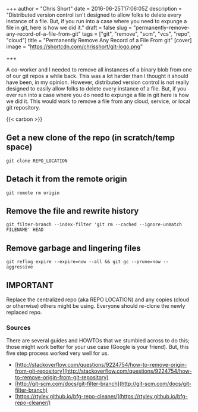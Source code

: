 +++
author = "Chris Short"
date = 2016-06-25T17:06:05Z
description = "Distributed version control isn't designed to allow folks to delete every instance of a file. But, if you run into a case where you need to expunge a file in git, here is how we did it."
draft = false
slug = "permanently-remove-any-record-of-a-file-from-git"
tags = ["git", "remove", "scm", "vcs", "repo", "cloud"]
title = "Permanently Remove Any Record of a File From git"
[cover]
image = "https://shortcdn.com/chrisshort/git-logo.png"

+++

A co-worker and I needed to remove all instances of a binary blob from one of our git repos a while back. This was a lot harder than I thought it should have been, in my opinion. However, distributed version control is not really designed to easily allow folks to delete every instance of a file. But, if you ever run into a case where you do need to expunge a file in git here is how we did it. This would work to remove a file from any cloud, service, or local git repository.


{{< carbon >}}

## Get a new clone of the repo (in scratch/temp space)

`git clone REPO_LOCATION`

## Detach it from the remote origin

`git remote rm origin`

## Remove the file and rewrite history

`git filter-branch --index-filter 'git rm --cached --ignore-unmatch FILENAME' HEAD`

## Remove garbage and lingering files

`git reflog expire --expire=now --all && git gc --prune=now --aggressive`

## IMPORTANT

Replace the centralized repo (aka REPO LOCATION) and any copies (cloud or otherwise) others might be using. Everyone should re-clone the newly replaced repo.


### Sources

There are several guides and HOWTOs that we stumbled across to do this; those might work better for your use case (Google is your friend). But, this five step process worked very well for us.

* [http://stackoverflow.com/questions/9224754/how-to-remove-origin-from-git-repository](http://stackoverflow.com/questions/9224754/how-to-remove-origin-from-git-repository)
* [http://git-scm.com/docs/git-filter-branch](http://git-scm.com/docs/git-filter-branch)
* [https://rtyley.github.io/bfg-repo-cleaner/](https://rtyley.github.io/bfg-repo-cleaner/)
